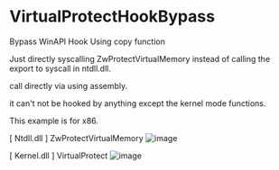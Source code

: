 # VirtualProtectHookBypass

Bypass WinAPI Hook Using copy function

Just directly syscalling ZwProtectVirtualMemory instead of calling the export to syscall in ntdll.dll.

call directly via using assembly.

it can't not be hooked by anything except the kernel mode functions.

This example is for x86.

[ Ntdll.dll ] ZwProtectVirtualMemory
![image](https://user-images.githubusercontent.com/13113619/119382779-788a2800-bcfd-11eb-84a9-832bf0563d51.png)

[ Kernel.dll ] VirtualProtect
![image](https://user-images.githubusercontent.com/13113619/119382654-4bd61080-bcfd-11eb-8e4f-b0577b203271.png)

